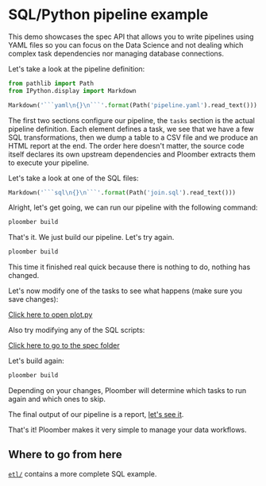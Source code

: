 # SQL/Python pipeline example

This demo showcases the spec API that allows you to write pipelines using YAML files so you can focus on the Data Science and not dealing which complex task dependencies nor managing database connections.

Let's take a look at the pipeline definition:

```python
from pathlib import Path
from IPython.display import Markdown

Markdown('```yaml\n{}\n```'.format(Path('pipeline.yaml').read_text()))
```

The first two sections configure our pipeline, the `tasks` section is the actual pipeline definition. Each element defines a task, we see that we have a few SQL transformations, then we dump a table to a CSV file and we produce an HTML report at the end. The order here doesn't matter, the source code itself declares its own upstream dependencies and Ploomber extracts them to execute your pipeline.

Let's take a look at one of the SQL files:

```python
Markdown('```sql\n{}\n```'.format(Path('join.sql').read_text()))
```

Alright, let's get going, we can run our pipeline with the following command:

```bash tags=["bash"]
ploomber build
```
That's it. We just build our pipeline. Let's try again.

```bash tags=["bash"]
ploomber build
```

This time it finished real quick because there is nothing to do, nothing has changed.

Let's now modify one of the tasks to see what happens (make sure you save changes):

[Click here to open plot.py](plot.py)

Also try modifying any of the SQL scripts:

[Click here to go to the spec folder](.)

Let's build again:

```bash tags=["bash"]
ploomber build
```

Depending on your changes, Ploomber will determine which tasks to run again and which ones to skip.

The final output of our pipeline is a report, [let's see it](output/plot.html).

That's it! Ploomber makes it very simple to manage your data workflows.


## Where to go from here

[`etl/`](../etl/README.ipynb) contains a more complete SQL example.
